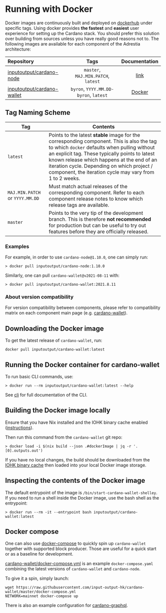 # Running with Docker

Docker images are continuously built and deployed on [dockerhub](https://hub.docker.com/u/inputoutput) under specific tags. Using docker provides **the fastest** and **easiest** user experience for setting up the Cardano stack. You should prefer this solution over building from sources unless you have really good reasons not to. The following images are available for each component of the Adrestia architecture:

| Repository                                               |                 Tags                  |      Documentation       |
| :------------------------------------------------------- | :-----------------------------------: | :----------------------: |
| [inputoutput/cardano-node][inputoutput-cardano-node]     |  `master`, `MAJ.MIN.PATCH`, `latest`  | [link][doc-cardano-node] |
| [inputoutput/cardano-wallet][inputoutput-cardano-wallet] | `byron`, `YYYY.MM.DD-byron`, `latest` | [Docker](use-docker.md)  |

## Tag Naming Scheme

| Tag                             | Contents                                                                                                                                                                                                                                                                                                                                            |
| ------------------------------- | --------------------------------------------------------------------------------------------------------------------------------------------------------------------------------------------------------------------------------------------------------------------------------------------------------------------------------------------------- |
| `latest`                        | Points to the latest __stable__ image for the corresponding component. This is also the tag to which `docker` defaults when pulling without an explicit tag. These typically points to latest known release which happens at the end of an iteration cycle. Depending on which project / component, the iteration cycle may vary from 1 to 2 weeks. |
| `MAJ.MIN.PATCH` or `YYYY.MM.DD` | Must match actual releases of the corresponding component. Refer to each component release notes to know which release tags are available.                                                                                                                                                                                                          |
| `master`                        | Points to the very tip of the development branch. This is therefore __not recommended__ for production but can be useful to try out features before they are officially released.                                                                                                                                                                   |

### Examples

For example, in order to use `cardano-node@1.10.0`, one can simply run:

```
> docker pull inputoutput/cardano-node:1.10.0
```

Similarly, one can pull `cardano-wallet@v2021-08-11` with:

```
> docker pull inputoutput/cardano-wallet:2021.8.11
```

### About version compatibility

For version compatibility between components, please refer to compatibility matrix on each component main page
(e.g. [cardano-wallet](https://github.com/cardano-foundation/cardano-wallet#latest-releases)).

[DockerHub]: https://hub.docker.com/repository/docker/inputoutput/cardano-wallet

## Downloading the Docker image

To get the latest release of `cardano-wallet`, run:

    docker pull inputoutput/cardano-wallet:latest

## Running the Docker container for cardano-wallet

To run basic CLI commands, use:

```
> docker run --rm inputoutput/cardano-wallet:latest --help
```

See [cli](../cli.md)
 for full documentation of the CLI.

## Building the Docker image locally

Ensure that you have Nix installed and the IOHK binary cache enabled
([instructions](https://github.com/input-output-hk/iohk-nix/blob/master/docs/nix.md)).

Then run this command from the `cardano-wallet` git repo:

```
> docker load -i $(nix build --json .#dockerImage | jq -r '.[0].outputs.out')
```

If you have no local changes, the build should be downloaded from
the [IOHK binary cache](https://hydra.iohk.io/job/Cardano/cardano-wallet/native.dockerImage.shelley.x86_64-linux)
then loaded into your local Docker image storage.

## Inspecting the contents of the Docker image

The default entrypoint of the image is
`/bin/start-cardano-wallet-shelley`. If you need to run a shell
inside the Docker image, use the bash shell as the entrypoint:

```
> docker run --rm -it --entrypoint bash inputoutput/cardano-wallet:latest
```

## Docker compose

One can also use [docker-compose](https://docs.docker.com/compose/) to quickly spin up `cardano-wallet` together with supported block producer. Those are useful for a quick start or as a baseline for development.

[cardano-wallet/docker-compose.yml](https://github.com/cardano-foundation/cardano-wallet/blob/master/docker-compose.yml) is an example `docker-compose.yaml` combining the latest versions of `cardano-wallet` and `cardano-node`.

To give it a spin, simply launch:

```
wget https://raw.githubusercontent.com/input-output-hk/cardano-wallet/master/docker-compose.yml
NETWORK=mainnet docker-compose up
```

There is also an example configuration for [cardano-graphql](https://github.com/input-output-hk/cardano-graphql/blob/master/docker-compose.yml).

[inputoutput-cardano-node]: https://hub.docker.com/r/inputoutput/cardano-node
[inputoutput-cardano-db-sync]: https://hub.docker.com/r/inputoutput/cardano-db-sync
[inputoutput-cardano-graphql]: https://hub.docker.com/r/inputoutput/cardano-graphql
[inputoutput-cardano-wallet]: https://hub.docker.com/r/inputoutput/cardano-wallet
[inputoutput-cardano-rosetta]: https://hub.docker.com/r/inputoutput/cardano-rosetta

[doc-cardano-node]: https://github.com/input-output-hk/cardano-node/blob/master/nix/docker.nix#L1-L25
